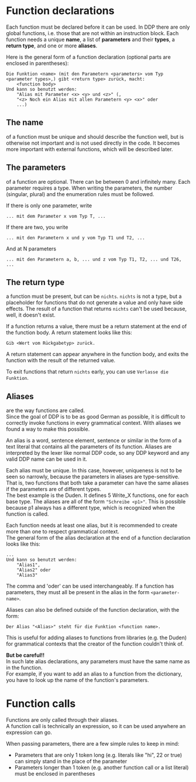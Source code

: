 # Function declarations

Each function must be declared before it can be used. In DDP there are only global functions, i.e. those that are not within an instruction block.
Each function needs a unique **name**, a list of **parameters** and their **types**, a **return type**, and one or more **aliases**.

Here is the general form of a function declaration (optional parts are enclosed in parentheses):
```ddp
Die Funktion <name> (mit den Parametern <parameters> vom Typ <parameter types>,) gibt <return type> zurück, macht:
	<function body>
Und kann so benutzt werden:
	"Alias mit Parameter <x> <y> und <z>" (,
	"<z> Noch ein Alias mit allen Parametern <y> <x>" oder
	...)
```

## The name

of a function must be unique and should describe the function well, but is otherwise not important and is not used directly in the code. It becomes more important with external functions, which will be described later.

## The parameters

of a function are optional. There can be between 0 and infinitely many. Each parameter requires a type.
When writing the parameters, the number (singular, plural) and the enumeration rules must be followed.

If there is only one parameter, write
```ddp
... mit dem Parameter x vom Typ T, ...
```
If there are two, you write
```ddp
... mit den Parametern x und y vom Typ T1 und T2, ...
```
And at N parameters
```ddp
... mit den Parametern a, b, ... und z vom Typ T1, T2, ... und T26, ...
```

## The return type

a function must be present, but can be `nichts`.
`nichts` is not a type, but a placeholder for functions that do not generate a value and only have side effects.
The result of a function that returns `nichts` can't be used because, well, it doesn't exist.

If a function returns a value, there must be a return statement at the end of the function body.
A return statement looks like this:
```ddp
Gib <Wert vom Rückgabetyp> zurück.
```
A return statement can appear anywhere in the function body, and exits the function with the result of the returned value.

To exit functions that return `nichts` early, you can use `Verlasse die Funktion`.

## Aliases

are the way functions are called.<br>
Since the goal of DDP is to be as good German as possible, it is difficult to correctly invoke functions in every grammatical context. With aliases we found a way to make this possible.

An alias is a word, sentence element, sentence or similar in the form of a text literal that contains all the parameters of its function.
Aliases are interpreted by the lexer like normal DDP code, so any DDP keyword and any valid DDP name can be used in it.<br>

Each alias must be unique.
In this case, however, uniqueness is not to be seen so narrowly, because the parameters in aliases are type-sensitive.
That is, two functions that both take a parameter can have the same aliases if the parameters are of different types.<br>
The best example is the Duden. It defines 5 Write_X functions, one for each base type.
The aliases are all of the form `"Schreibe <p1>"`.
This is possible because p1 always has a different type, which is recognized when the function is called.

Each function needs at least one alias, but it is recommended to create more than one to respect grammatical context.<br>
The general form of the alias declaration at the end of a function declaration looks like this:
```ddp
...
Und kann so benutzt werden:
	"Alias1",
	"Alias2" oder
	"Alias3"
```
The comma and 'oder' can be used interchangeably.
If a function has parameters, they must all be present in the alias in the form `<parameter-name>`.

Aliases can also be defined outside of the function declaration, with the form:
```ddp
Der Alias "<Alias>" steht für die Funktion <function name>.
```
This is useful for adding aliases to functions from libraries (e.g. the Duden) for grammatical contexts that the creator of the function couldn't think of.<br>

**But be careful!!**<br>
In such late alias declarations, any parameters must have the same name as in the function.<br>
For example, if you want to add an alias to a function from the dictionary, you have to look up the name of the function's parameters.


# Function calls

Functions are only called through their aliases.<br>
A function call is technically an expression, so it can be used anywhere an expression can go.

When passing parameters, there are a few simple rules to keep in mind:
- Parameters that are only 1 token long (e.g. literals like "hi", 22 or true) can simply stand in the place of the parameter
- Parameters longer than 1 token (e.g. another function call or a list literal) must be enclosed in parentheses